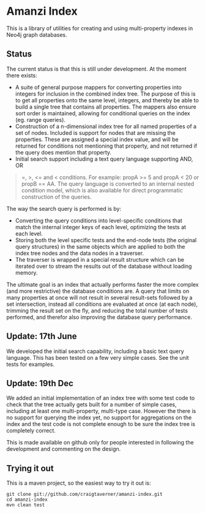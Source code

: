 Amanzi Index
============

This is a library of utilities for creating and using multi-property indexes
in Neo4j graph databases.

Status
------

The current status is that this is still under development. At the moment
there exists:
* A suite of general purpose mappers for converting properties into integers
for inclusion in the combined index tree. The purpose of this is to get all
properties onto the same level, integers, and thereby be able to build a
single tree that contains all properties. The mappers also ensure sort order
is maintained, allowing for conditional queries on the index (eg. range queries).
* Construction of a n-dimensional index tree for all named properties of a
set of nodes. Included is support for nodes that are missing the properties.
These are assigned a special index value, and will be returned for conditions
not mentioning that property, and not returned if the query does mention that
property.
* Initial search support including a text query language supporting AND, OR
>=, >, <= and < conditions. For example: propA >= 5 and propA < 20 or propB == AA.
The query language is converted to an internal nested condition model, which
is also available for direct programmatic construction of the queries.

The way the search query is performed is by:
* Converting the query conditions into level-specific conditions that match
the internal integer keys of each level, optimizing the tests at each level.
* Storing both the level specific tests and the end-node tests (the original
query structures) in the same objects which are applied to both the index tree
nodes and the data nodes in a traverser.
* The traverser is wrapped in a special result structure which can be iterated
over to stream the results out of the database without loading memory. 

The ultimate goal is an index that actually performs faster the more complex
(and more restrictive) the database conditions are. A query that limits on
many properties at once will not result in several result-sets followed by
a set intersection, instead all conditions are evaluated at once (at each
node), trimming the result set on the fly, and reducing the total number of
tests performed, and therefor also improving the database query performance.

Update: 17th June
-----------------

We developed the initial search capability, including a basic text query
language. This has been tested on a few very simple cases. See the unit
tests for examples.

Update: 19th Dec
----------------

We added an initial implementation of an index tree with some test code to
check that the tree actually gets built for a number of simple cases,
including at least one multi-property, multi-type case. However the there is
no support for querying the index yet, no support for aggregations on the
index and the test code is not complete enough to be sure the index tree is
completely correct.

This is made available on github only for people interested in following the development and commenting on the design.

Trying it out
-------------

This is a maven project, so the easiest way to try it out is:

    git clone git://github.com/craigtaverner/amanzi-index.git
    cd amanzi-index
    mvn clean test

